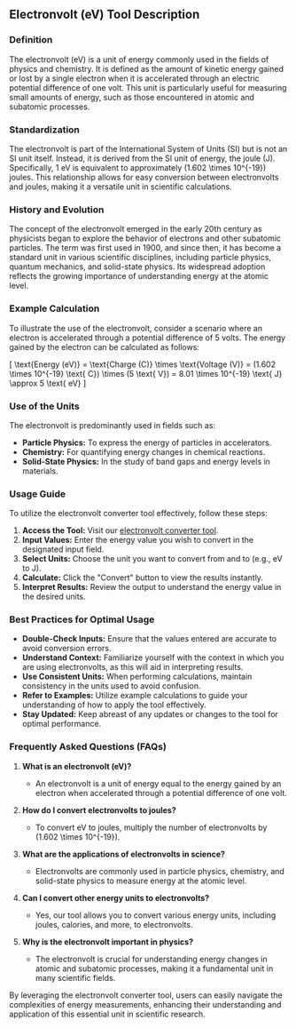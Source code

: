 ## Electronvolt (eV) Tool Description

### Definition
The electronvolt (eV) is a unit of energy commonly used in the fields of physics and chemistry. It is defined as the amount of kinetic energy gained or lost by a single electron when it is accelerated through an electric potential difference of one volt. This unit is particularly useful for measuring small amounts of energy, such as those encountered in atomic and subatomic processes.

### Standardization
The electronvolt is part of the International System of Units (SI) but is not an SI unit itself. Instead, it is derived from the SI unit of energy, the joule (J). Specifically, 1 eV is equivalent to approximately \(1.602 \times 10^{-19}\) joules. This relationship allows for easy conversion between electronvolts and joules, making it a versatile unit in scientific calculations.

### History and Evolution
The concept of the electronvolt emerged in the early 20th century as physicists began to explore the behavior of electrons and other subatomic particles. The term was first used in 1900, and since then, it has become a standard unit in various scientific disciplines, including particle physics, quantum mechanics, and solid-state physics. Its widespread adoption reflects the growing importance of understanding energy at the atomic level.

### Example Calculation
To illustrate the use of the electronvolt, consider a scenario where an electron is accelerated through a potential difference of 5 volts. The energy gained by the electron can be calculated as follows:

\[
\text{Energy (eV)} = \text{Charge (C)} \times \text{Voltage (V)} = (1.602 \times 10^{-19} \text{ C}) \times (5 \text{ V}) = 8.01 \times 10^{-19} \text{ J} \approx 5 \text{ eV}
\]

### Use of the Units
The electronvolt is predominantly used in fields such as:
- **Particle Physics:** To express the energy of particles in accelerators.
- **Chemistry:** For quantifying energy changes in chemical reactions.
- **Solid-State Physics:** In the study of band gaps and energy levels in materials.

### Usage Guide
To utilize the electronvolt converter tool effectively, follow these steps:
1. **Access the Tool:** Visit our [electronvolt converter tool](https://www.inayam.co/unit-converter/energy).
2. **Input Values:** Enter the energy value you wish to convert in the designated input field.
3. **Select Units:** Choose the unit you want to convert from and to (e.g., eV to J).
4. **Calculate:** Click the "Convert" button to view the results instantly.
5. **Interpret Results:** Review the output to understand the energy value in the desired units.

### Best Practices for Optimal Usage
- **Double-Check Inputs:** Ensure that the values entered are accurate to avoid conversion errors.
- **Understand Context:** Familiarize yourself with the context in which you are using electronvolts, as this will aid in interpreting results.
- **Use Consistent Units:** When performing calculations, maintain consistency in the units used to avoid confusion.
- **Refer to Examples:** Utilize example calculations to guide your understanding of how to apply the tool effectively.
- **Stay Updated:** Keep abreast of any updates or changes to the tool for optimal performance.

### Frequently Asked Questions (FAQs)

1. **What is an electronvolt (eV)?**
   - An electronvolt is a unit of energy equal to the energy gained by an electron when accelerated through a potential difference of one volt.

2. **How do I convert electronvolts to joules?**
   - To convert eV to joules, multiply the number of electronvolts by \(1.602 \times 10^{-19}\).

3. **What are the applications of electronvolts in science?**
   - Electronvolts are commonly used in particle physics, chemistry, and solid-state physics to measure energy at the atomic level.

4. **Can I convert other energy units to electronvolts?**
   - Yes, our tool allows you to convert various energy units, including joules, calories, and more, to electronvolts.

5. **Why is the electronvolt important in physics?**
   - The electronvolt is crucial for understanding energy changes in atomic and subatomic processes, making it a fundamental unit in many scientific fields.

By leveraging the electronvolt converter tool, users can easily navigate the complexities of energy measurements, enhancing their understanding and application of this essential unit in scientific research.